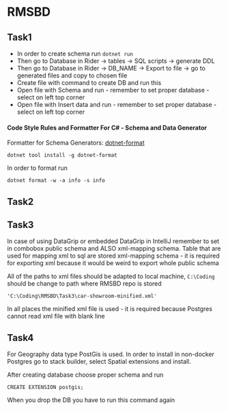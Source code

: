 # RMSBD

## Task1
* In order to create schema run `dotnet run`
* Then go to Database in Rider -> tables -> SQL scripts -> generate DDL
* Then go to Database in Rider -> DB_NAME -> Export to file -> go to generated files and copy to chosen file 
* Create file with command to create DB and run this
* Open file with Schema and run - remember to set proper database - select on left top corner
* Open file with Insert data and run - remember to set proper database - select on left top corner

#### Code Style Rules and Formatter For C# - Schema and Data Generator
Formatter for Schema Generators: [dotnet-format](https://github.com/dotnet/format)
```
dotnet tool install -g dotnet-format
```
In order to format run
```
dotnet format -w -a info -s info
``` 

## Task2

## Task3
In case of using DataGrip or embedded DataGrip in IntelliJ remember 
to set in combobox public schema and ALSO xml-mapping schema.
Table that are used for mapping xml to sql are stored xml-mapping schema - it is 
required for exporting xml because it would be weird to export whole public schema

All of the paths to xml files should be adapted to local machine, `C:\Coding` should be 
change to path where RMSBD repo is stored
```
'C:\Coding\RMSBD\Task3\car-showroom-minified.xml'
```

In all places the minified xml file is used - it is required because Postgres 
cannot read xml file with blank line
 
## Task4
For Geography data type PostGis is used. In order to install in non-docker 
Postgres go to stack builder, select Spatial extensions and install.

After creating database choose proper schema and run 
```
CREATE EXTENSION postgis;
``` 
When you drop the DB you have to run this command again
